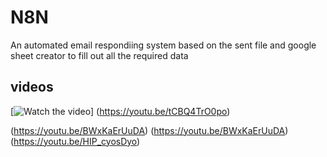 # N8N

An automated email respondiing system based on the sent file and google sheet creator to fill out all the required data

## videos

[![Watch the video](https://img.youtube.com/vi/_5tFXJQIzi4/0.jpg)]
(https://youtu.be/tCBQ4TrO0po)

(https://youtu.be/BWxKaErUuDA)
(https://youtu.be/BWxKaErUuDA)
(https://youtu.be/HIP_cyosDyo)